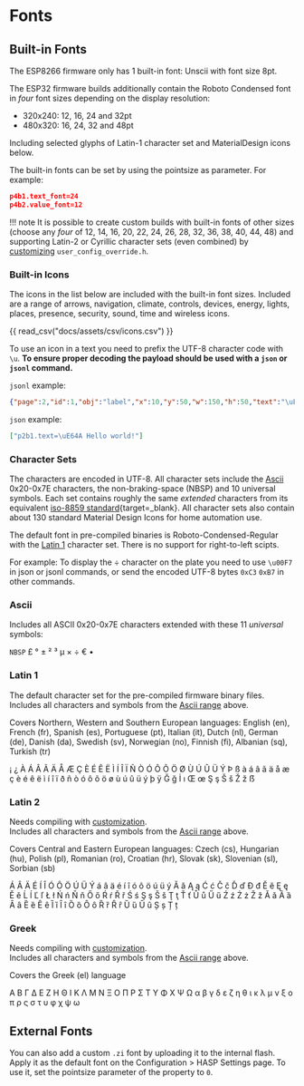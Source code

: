 <style type="text/css">
.md-typeset table:not([class]) td
{
  padding: 0.5em 0.25m;
  line-height: 1.25;
  vertical-align: middle;
}

.md-typeset table:not([class]) th
{
  min-width: 5%;
  padding: 0.5em 0.25m;

}

th:nth-child(3n+1) { width: 8%; text-align: center;}
th:nth-child(3n+2) { width: 8%; text-align: center;}
th:nth-child(3n+3) { width: 34%; text-align: left; }

td:nth-child(3n+2) { white-space: nowrap; }
</style>


<h1>Fonts</h1>

## Built-in Fonts

The ESP8266 firmware only has 1 built-in font: Unscii with font size 8pt.

The ESP32 firmware builds additionally contain the Roboto Condensed font in _four_ font sizes depending on the display resolution:

- 320x240: 12, 16, 24 and 32pt
- 480x320: 16, 24, 32 and 48pt

Including selected glyphs of Latin-1 character set and MaterialDesign icons below.

The built-in fonts can be set by using the pointsize as parameter. For example:

```json
p4b1.text_font=24
p4b2.value_font=12
```

!!! note
    It is possible to create custom builds with built-in fonts of other sizes (choose any _four_ of 12, 14, 16, 20, 22, 24, 26, 28, 32, 36, 38, 40, 44, 48) and supporting Latin-2 or Cyrillic character sets (even combined) by [customizing](../compiling/customize.md) `user_config_override.h`.

### Built-in Icons

The icons in the list below are included with the built-in font sizes.
Included are a range of arrows, navigation, climate, controls, devices, energy, lights, places, presence, security, sound, time and wireless icons.

{{ read_csv("docs/assets/csv/icons.csv") }}

To use an icon in a text you need to prefix the UTF-8 character code with `\u`.
**To ensure proper decoding the payload should be used with a `json` or `jsonl` command.**

`jsonl` example:
```json
{"page":2,"id":1,"obj":"label","x":10,"y":50,"w":150,"h":50,"text":"\uE64A Hello world!","text_font":24}
```

`json` example:
```json
["p2b1.text=\uE64A Hello world!"]
```


### Character Sets

The characters are encoded in UTF-8. All character sets include the [Ascii](#ascii) 0x20-0x7E characters, the non-braking-space (NBSP) and 10 universal symbols.
Each set contains roughly the same *extended* characters from its equivalent [iso-8859 standard](https://en.wikipedia.org/wiki/ISO/IEC_8859){target=_blank}.
All character sets also contain about 130 standard Material Design Icons for home automation use.

The default font in pre-compiled binaries is Roboto-Condensed-Regular with the [Latin 1](#latin-1) character set. There is no support for right-to-left scipts.

For example: To display the &#x00F7; character on the plate you need to use `\u00F7` in json or jsonl commands, or send the encoded UTF-8 bytes `0xC3` `0xB7` in other commands.

### Ascii

Includes all ASCII 0x20-0x7E characters extended with these 11 *universal* symbols: 

`NBSP`
&#x00A3;
&#x00B0;
&#x00B1;
&#x00B2;
&#x00B3;
&#x00B5;
&#x00D7;
&#x00F7;
&#x20AC;
&#x2022;


### Latin 1

The default character set for the pre-compiled firmware binary files.     
Includes all characters and symbols from the [Ascii range](#ascii) above.

Covers Northern, Western and Southern European languages: English (en), French (fr), Spanish (es), Portuguese (pt), Italian (it), Dutch (nl), German (de), Danish (da), Swedish (sv), Norwegian (no), Finnish (fi), Albanian (sq), Turkish (tr)

&#x00A1;
&#x00BF;
&#x00C0;
&#x00C1;
&#x00C2;
&#x00C3;
&#x00C4;
&#x00C5;
&#x00C6;
&#x00C7;
&#x00C8;
&#x00C9;
&#x00CA;
&#x00CB;
&#x00CC;
&#x00CD;
&#x00CE;
&#x00CF;
&#x00D1;
&#x00D2;
&#x00D3;
&#x00D4;
&#x00D5;
&#x00D6;
&#x00D8;
&#x00D9;
&#x00DA;
&#x00DB;
&#x00DC;
&#x00DD;
&#x00DE;
&#x00DF;
&#x00E0;
&#x00E1;
&#x00E2;
&#x00E3;
&#x00E4;
&#x00E5;
&#x00E6;
&#x00E7;
&#x00E8;
&#x00E9;
&#x00EA;
&#x00EB;
&#x00EC;
&#x00ED;
&#x00EE;
&#x00EF;
&#x00F0;
&#x00F1;
&#x00F2;
&#x00F3;
&#x00F4;
&#x00F5;
&#x00F6;
&#x00F8;
&#x00F9;
&#x00FA;
&#x00FB;
&#x00FC;
&#x00FD;
&#x00FE;
&#x00FF;
&#x011E;
&#x011F;
&#x0130;
&#x0131;
&#x0152;
&#x0153;
&#x015E;
&#x015F;
&#x0160;
&#x0161;
&#x017D;
&#x017E;
&#x1E9E;


### Latin 2

Needs compiling with [customization](../../compiling/customize).      
Includes all characters and symbols from the [Ascii range](#ascii) above.

Covers Central and Eastern European languages: Czech (cs), Hungarian (hu), Polish (pl), Romanian (ro), Croatian (hr), Slovak (sk), Slovenian (sl), Sorbian (sb)

&#x00C1;
&#x00C2;
&#x00C4;
&#x00C9;
&#x00CD;
&#x00CE;
&#x00D3;
&#x00D4;
&#x00D6;
&#x00DA;
&#x00DC;
&#x00DD;
&#x00E1;
&#x00E2;
&#x00E4;
&#x00E9;
&#x00ED;
&#x00EE;
&#x00F3;
&#x00F4;
&#x00F6;
&#x00FA;
&#x00FC;
&#x00FD;
&#x0102;
&#x0103;
&#x0104;
&#x0105;
&#x0106;
&#x0107;
&#x010C;
&#x010D;
&#x010E;
&#x010F;
&#x0110;
&#x0111;
&#x0114;
&#x0115;
&#x0118;
&#x0119;
&#x011A;
&#x011B;
&#x0139;
&#x013A;
&#x013D;
&#x013E;
&#x0141;
&#x0142;
&#x0143;
&#x0144;
&#x0147;
&#x0148;
&#x0150;
&#x0151;
&#x0154;
&#x0155;
&#x0158;
&#x0159;
&#x015A;
&#x015B;
&#x015E;
&#x015F;
&#x0160;
&#x0161;
&#x0162;
&#x0163;
&#x0164;
&#x0165;
&#x016E;
&#x016F;
&#x0170;
&#x0171;
&#x0179;
&#x017A;
&#x017B;
&#x017C;
&#x017D;
&#x017E;<!-- Serbo-Croatian Digraphs: Usually written as separate letters
&#x01C4;
&#x01C5;
&#x01C6;
&#x01C7;
&#x01C8;
&#x01C9;
&#x01CA;
&#x01CB;
&#x01CC;
-->
&#x01CD;
&#x01CE;
&#x0200;
&#x0201;
&#x0202;
&#x0203;
&#x0204;
&#x0205;
&#x0206;
&#x0207;
&#x0208;
&#x0209;
&#x020A;
&#x020B;
&#x020C;
&#x020D;
&#x020E;
&#x020F;
&#x0210;
&#x0211;
&#x0212;
&#x0213;
&#x0214;
&#x0215;
&#x0216;
&#x0217;
&#x0218;
&#x0219;
&#x021A;
&#x021B;

### Greek

Needs compiling with [customization](../../compiling/customize).      
Includes all characters and symbols from the [Ascii range](#ascii) above.

Covers the Greek (el) language

&#x0391;
&#x0392;
&#x0393;
&#x0394;
&#x0395;
&#x0396;
&#x0397;
&#x0398;
&#x0399;
&#x039A;
&#x039B;
&#x039C;
&#x039D;
&#x039E;
&#x039F;
&#x03A0;
&#x03A1;
&#x03A3;
&#x03A4;
&#x03A5;
&#x03A6;
&#x03A7;
&#x03A8;
&#x03A9;
&#x03B1;
&#x03B2;
&#x03B3;
&#x03B4;
&#x03B5;
&#x03B6;
&#x03B7;
&#x03B8;
&#x03B9;
&#x03BA;
&#x03BB;
&#x03BC;
&#x03BD;
&#x03BE;
&#x03BF;
&#x03C0;
&#x03C1;
&#x03C2;
&#x03C3;
&#x03C4;
&#x03C5;
&#x03C6;
&#x03C7;
&#x03C8;
&#x03C9;


## External Fonts

You can also add a custom `.zi` font by uploading it to the internal flash.
Apply it as the default font on the Configuration > HASP Settings page.
To use it, set the pointsize parameter of the property to `0`.

